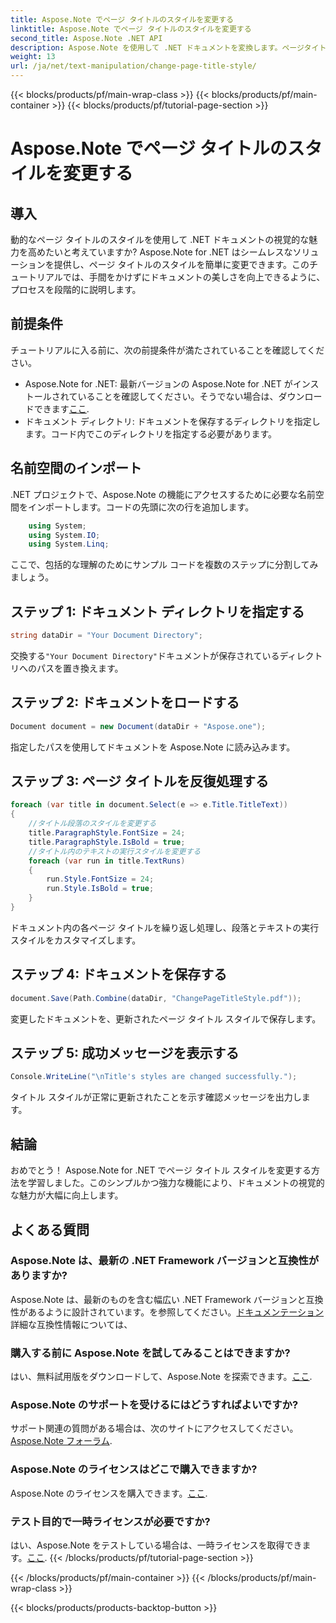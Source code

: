 ```yaml
---
title: Aspose.Note でページ タイトルのスタイルを変更する
linktitle: Aspose.Note でページ タイトルのスタイルを変更する
second_title: Aspose.Note .NET API
description: Aspose.Note を使用して .NET ドキュメントを変換します。ページタイトルのスタイルを簡単に変更する方法を学びましょう。いくつかの簡単な手順で美しさを高めます。
weight: 13
url: /ja/net/text-manipulation/change-page-title-style/
---
```


{{< blocks/products/pf/main-wrap-class >}}
{{< blocks/products/pf/main-container >}}
{{< blocks/products/pf/tutorial-page-section >}}

# Aspose.Note でページ タイトルのスタイルを変更する

## 導入
動的なページ タイトルのスタイルを使用して .NET ドキュメントの視覚的な魅力を高めたいと考えていますか? Aspose.Note for .NET はシームレスなソリューションを提供し、ページ タイトルのスタイルを簡単に変更できます。このチュートリアルでは、手間をかけずにドキュメントの美しさを向上できるように、プロセスを段階的に説明します。
## 前提条件
チュートリアルに入る前に、次の前提条件が満たされていることを確認してください。
-  Aspose.Note for .NET: 最新バージョンの Aspose.Note for .NET がインストールされていることを確認してください。そうでない場合は、ダウンロードできます[ここ](https://releases.aspose.com/note/net/).
- ドキュメント ディレクトリ: ドキュメントを保存するディレクトリを指定します。コード内でこのディレクトリを指定する必要があります。
## 名前空間のインポート
.NET プロジェクトで、Aspose.Note の機能にアクセスするために必要な名前空間をインポートします。コードの先頭に次の行を追加します。
```csharp
    using System;
    using System.IO;
    using System.Linq;
```
ここで、包括的な理解のためにサンプル コードを複数のステップに分割してみましょう。
## ステップ 1: ドキュメント ディレクトリを指定する
```csharp
string dataDir = "Your Document Directory";
```
交換する`"Your Document Directory"`ドキュメントが保存されているディレクトリへのパスを置き換えます。
## ステップ 2: ドキュメントをロードする
```csharp
Document document = new Document(dataDir + "Aspose.one");
```
指定したパスを使用してドキュメントを Aspose.Note に読み込みます。
## ステップ 3: ページ タイトルを反復処理する
```csharp
foreach (var title in document.Select(e => e.Title.TitleText))
{
    //タイトル段落のスタイルを変更する
    title.ParagraphStyle.FontSize = 24;
    title.ParagraphStyle.IsBold = true;
    //タイトル内のテキストの実行スタイルを変更する
    foreach (var run in title.TextRuns)
    {
        run.Style.FontSize = 24;
        run.Style.IsBold = true;
    }
}
```
ドキュメント内の各ページ タイトルを繰り返し処理し、段落とテキストの実行スタイルをカスタマイズします。
## ステップ 4: ドキュメントを保存する
```csharp
document.Save(Path.Combine(dataDir, "ChangePageTitleStyle.pdf"));
```
変更したドキュメントを、更新されたページ タイトル スタイルで保存します。
## ステップ 5: 成功メッセージを表示する
```csharp
Console.WriteLine("\nTitle's styles are changed successfully.");
```
タイトル スタイルが正常に更新されたことを示す確認メッセージを出力します。
## 結論
おめでとう！ Aspose.Note for .NET でページ タイトル スタイルを変更する方法を学習しました。このシンプルかつ強力な機能により、ドキュメントの視覚的な魅力が大幅に向上します。
## よくある質問
### Aspose.Note は、最新の .NET Framework バージョンと互換性がありますか?
 Aspose.Note は、最新のものを含む幅広い .NET Framework バージョンと互換性があるように設計されています。を参照してください。[ドキュメンテーション](https://reference.aspose.com/note/net/)詳細な互換性情報については、
### 購入する前に Aspose.Note を試してみることはできますか?
はい、無料試用版をダウンロードして、Aspose.Note を探索できます。[ここ](https://releases.aspose.com/).
### Aspose.Note のサポートを受けるにはどうすればよいですか?
サポート関連の質問がある場合は、次のサイトにアクセスしてください。[Aspose.Note フォーラム](https://forum.aspose.com/c/note/28).
### Aspose.Note のライセンスはどこで購入できますか?
 Aspose.Note のライセンスを購入できます。[ここ](https://purchase.aspose.com/buy).
### テスト目的で一時ライセンスが必要ですか?
はい、Aspose.Note をテストしている場合は、一時ライセンスを取得できます。[ここ](https://purchase.aspose.com/temporary-license/).
{{< /blocks/products/pf/tutorial-page-section >}}

{{< /blocks/products/pf/main-container >}}
{{< /blocks/products/pf/main-wrap-class >}}

{{< blocks/products/products-backtop-button >}}
